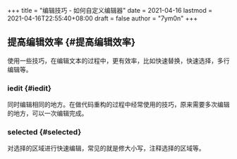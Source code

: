 +++
title = "编辑技巧 - 如何自定义编辑器"
date = 2021-04-16
lastmod = 2021-04-16T22:55:40+08:00
draft = false
author = "7ym0n"
+++

## 提高编辑效率 {#提高编辑效率}

使用一些技巧，在编辑文本的过程中，更有效率，比如快速替换，快速选择，多行编辑等。


### iedit {#iedit}

同时编辑相同的地方。在做代码重构的过程中经常使用的技巧，原来需要多次编辑的地方，可以一次编辑完成。


### selected {#selected}

对选择的区域进行快速编辑，常见的就是修大小写，注释选择的区域等。
